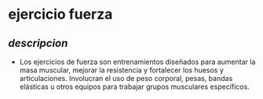 #  ejercicio fuerza

## *descripcion*
* Los ejercicios de fuerza son entrenamientos diseñados para aumentar la masa muscular, mejorar la resistencia y fortalecer los huesos y articulaciones. Involucran el uso de peso corporal, pesas, bandas elásticas u otros equipos para trabajar grupos musculares específicos.